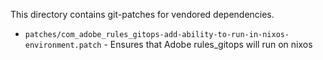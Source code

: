 This directory contains git-patches for vendored dependencies.

* `patches/com_adobe_rules_gitops-add-ability-to-run-in-nixos-environment.patch` - Ensures that Adobe rules_gitops will run on nixos
